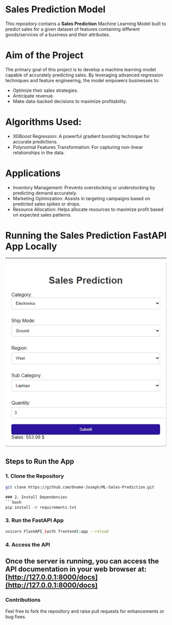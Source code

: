 # Sales Prediction Model
This repository contains a **Sales Prediction** Machine Learning Model built to predict sales for a given dataset of  features containing different goods/services of a business and their attributes.
#  Aim of the Project
The primary goal of this project is to develop a machine learning model capable of accurately predicting sales. By leveraging advanced regression techniques and feature engineering, the model empowers businesses to:
- Optimize their sales strategies.
- Anticipate revenue.
- Make data-backed decisions to maximize profitability.
# Algorithms Used:
- XGBoost Regression: A powerful gradient boosting technique for accurate predictions.
- Polynomial Features Transformation: For capturing non-linear relationships in the data.
# Applications
- Inventory Management: Prevents overstocking or understocking by predicting demand accurately.
- Marketing Optimization: Assists in targeting campaigns based on predicted sales spikes or drops.
- Resource Allocation: Helps allocate resources to maximize profit based on expected sales patterns.

# Running the Sales Prediction FastAPI App Locally
---
![Screenshot of the Sales Prediction Model](https://github.com/Onome-Joseph/ML-Sales-Prediction/blob/main/Screenshot.jpeg)
## Steps to Run the App
### 1. Clone the Repository

```bash
git clone https://github.com/Onome-Joseph/ML-Sales-Prediction.git
```
  ```
### 2. Install Dependencies
```bash
pip install -r requirements.txt
```

### 3. Run the FastAPI App
```bash
uvicorn FlaskAPI_(with frontend):app --reload
```
### 4. Access the API

Once the server is running, you can access the API documentation in your web browser at:
[http://127.0.0.1:8000/docs](http://127.0.0.1:8000/docs)
---
### Contributions
Feel free to fork the repository and raise pull requests for enhancements or bug fixes.
